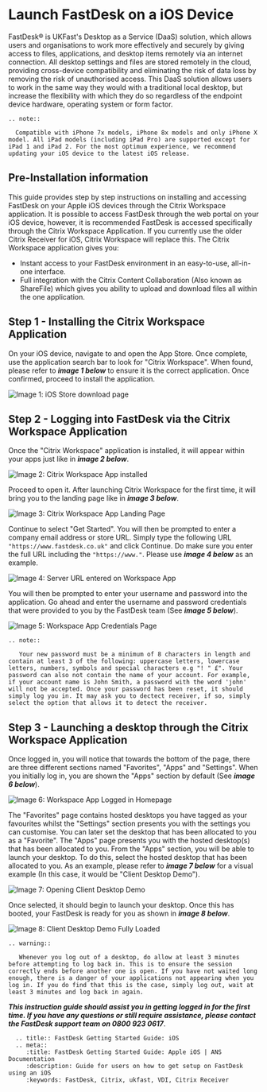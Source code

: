 
# Launch FastDesk on a iOS Device

FastDesk®  is UKFast's Desktop as a Service (DaaS) solution, which allows users and organisations to work more effectively and securely by giving access to files, applications, and desktop items remotely via an internet connection. All desktop settings and files are stored remotely in the cloud, providing cross-device compatibility and eliminating the risk of data loss by removing the risk of unauthorised access. This DaaS solution allows users to work in the same way they would with a traditional local desktop, but increase the flexibility with which they do so regardless of the endpoint device hardware, operating system or form factor.

 ```eval_rst
.. note::

   Compatible with iPhone 7x models, iPhone 8x models and only iPhone X model. All iPad models (including iPad Pro) are supported except for iPad 1 and iPad 2. For the most optimum experience, we recommend updating your iOS device to the latest iOS release.

```

## Pre-Installation information

This guide provides step by step instructions on installing and accessing FastDesk on your Apple iOS devices through the Citrix Workspace application. It is possible to access FastDesk through the web portal on your iOS device, however, it is recommended FastDesk is accessed specifically through the Citrix Workspace Application. If you currently use the older Citrix Receiver for iOS, Citrix Workspace will replace this. The Citrix Workspace application gives you:

- Instant access to your FastDesk environment in an easy-to-use, all-in-one interface.
- Full integration with the Citrix Content Collaboration (Also known as ShareFile) which gives you ability to upload and download files all within the one application.

## Step 1 - Installing the Citrix Workspace Application

On your iOS device, navigate to and open the App Store. Once complete, use the application search bar to look for "Citrix Workspace". When found, please refer to **_image 1 below_** to ensure it is the correct application. Once confirmed, proceed to install the application.

![Image 1: iOS Store download page](files/Appstoreios.png "Image 1: iOS Store download page")


## Step 2 - Logging into FastDesk via the Citrix Workspace Application

Once the "Citrix Workspace" application is installed, it will appear within your apps just like in **_image 2 below_**.

![Image 2: Citrix Workspace App installed](files/onceinstalledios.png "Image 2: Citrix Workspace App installed")


Proceed to open it. After launching Citrix Workspace for the first time, it will bring you to the landing page like in **_image 3 below_**.


![Image 3: Citrix Workspace App Landing Page](files/openedonceios.png "Image 3: Citrix Workspace App Landing Page")


Continue to select "Get Started".  You will then be prompted to enter a company email address or store URL. Simply type the following URL `"https://www.fastdesk.co.uk"` and click Continue. Do make sure you enter the full URL including the `"https://www."`. Please use **_image 4 below_** as an example.

![Image 4: Server URL entered on Workspace App](files/enteredURLios.png "Image 4: Server URL entered on Workspace App")

You will then be prompted to enter your username and password into the application. Go ahead and enter the username and password credentials that were provided to you by the FastDesk team (See **_image 5 below_**).

![Image 5: Workspace App Credentials Page](files/entercredsios.png "Image 5: Workspace App Credentials Page")

```eval_rst
.. note::

   Your new password must be a minimum of 8 characters in length and contain at least 3 of the following: uppercase letters, lowercase letters, numbers, symbols and special characters e.g "! " £". Your password can also not contain the name of your account. For example, if your account name is John Smith, a password with the word 'john' will not be accepted. Once your password has been reset, it should simply log you in. It may ask you to dectect receiver, if so, simply select the option that allows it to detect the receiver.

```

## Step 3 - Launching a desktop through the Citrix Workspace Application

Once logged in, you will notice that towards the bottom of the page, there are three different sections named "Favorites", "Apps" and "Settings".  When you initially log in, you are shown the "Apps" section by default (See **_image 6 below_**).

![Image 6: Workspace App Logged in Homepage](files/cwahomepageios.png "Image 6: Workspace App Logged in Homepage")

The "Favorites" page contains hosted desktops you have tagged as your favourites whilst the "Settings" section presents you with the settings you can customise. You can later set the desktop that has been allocated to you as a "Favorite". The "Apps" page presents you with the hosted desktop(s) that has been allocated to you. From the "Apps" section, you will be able to launch your desktop. To do this, select the hosted desktop that has been allocated to you. As an example, please refer to **_image 7 below_** for a visual example (In this case, it would be "Client Desktop Demo").

![Image 7: Opening Client Desktop Demo](files/Openingios.png "Image 7: Opening Client Desktop Demo")

Once selected, it should begin to launch your desktop. Once this has booted, your FastDesk is ready for you as shown in **_image 8 below_**.

![Image 8: Client Desktop Demo Fully Loaded](files/loadedios.png "Image 8: Client Desktop Demo Fully Loaded")

```eval_rst
.. warning::

   Whenever you log out of a desktop, do allow at least 3 minutes before attempting to log back in. This is to ensure the session correctly ends before another one is open. If you have not waited long enough, there is a danger of your applications not appearing when you log in. If you do find that this is the case, simply log out, wait at least 3 minutes and log back in again.

```

**_This instruction guide should assist you in getting logged in for the first time. If you have any questions or still require assistance, please contact the FastDesk support team on 0800 923 0617_**.


 ```eval_rst
   .. title:: FastDesk Getting Started Guide: iOS
   .. meta::
      :title: FastDesk Getting Started Guide: Apple iOS | ANS Documentation
      :description: Guide for users on how to get setup on FastDesk using an iOS
      :keywords: FastDesk, Citrix, ukfast, VDI, Citrix Receiver
```

